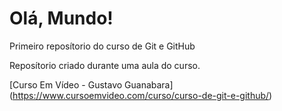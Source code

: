 # Olá, Mundo!
  Primeiro reposítorio do curso de Git e GitHub

  Reposítorio criado durante uma aula do curso.  

  [Curso Em Vídeo - Gustavo Guanabara] (https://www.cursoemvideo.com/curso/curso-de-git-e-github/)
